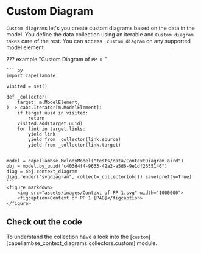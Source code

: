 <!--
 ~ SPDX-FileCopyrightText: 2022 Copyright DB InfraGO AG and the capellambse-context-diagrams contributors
 ~ SPDX-License-Identifier: Apache-2.0
 -->

# Custom Diagram

`Custom diagram`s let's you create custom diagrams based on the data in the model. You define the data collection using an iterable and `Custom diagram` takes care of the rest.
You can access `.custom_diagram` on any supported model element.

??? example "Custom Diagram of `PP 1 `"

    ``` py
    import capellambse

    visited = set()

    def _collector(
        target: m.ModelElement,
    ) -> cabc.Iterator[m.ModelElement]:
        if target.uuid in visited:
            return
        visited.add(target.uuid)
        for link in target.links:
            yield link
            yield from _collector(link.source)
            yield from _collector(link.target)


    model = capellambse.MelodyModel("tests/data/ContextDiagram.aird")
    obj = model.by_uuid("c403d4f4-9633-42a2-a5d6-9e1df2655146")
    diag = obj.context_diagram
    diag.render("svgdiagram", collect=_collector(obj)).save(pretty=True)
    ```
    <figure markdown>
        <img src="assets/images/Context of PP 1.svg" width="1000000">
        <figcaption>Context of PP 1 [PAB]</figcaption>
    </figure>

## Check out the code

To understand the collection have a look into the
[`custom`][capellambse_context_diagrams.collectors.custom]
module.
